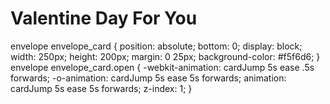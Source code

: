 # Valentine Day For You
<html lang="en">
<html>
<head>
envelope envelope_card {
position: absolute;
bottom: 0;
display: block;
width: 250px;
height: 200px;
margin: 0 25px;
background-color: #f5f6d6;
}
envelope envelope_card.open {
-webkit-animation: cardJump 5s ease .5s forwards;
-o-animation: cardJump 5s ease 5s forwards;
animation: cardJump 5s ease 5s forwards;
z-index: 1;
}
